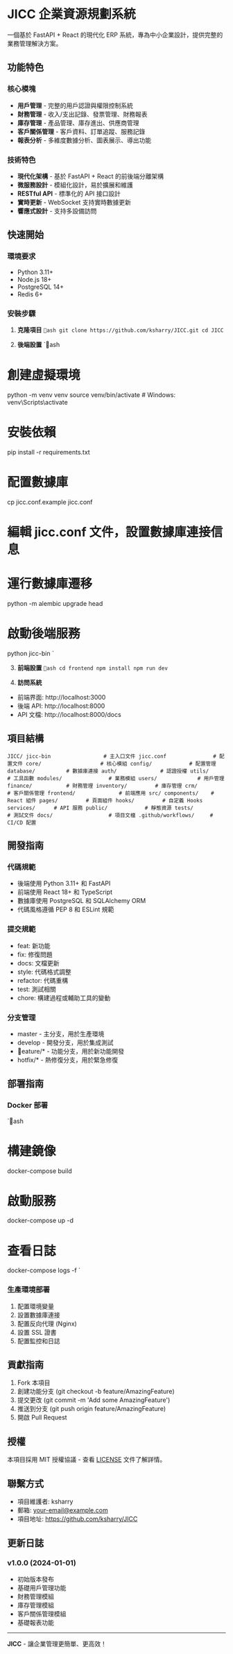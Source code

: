 ﻿# JICC 企業資源規劃系統

一個基於 FastAPI + React 的現代化 ERP 系統，專為中小企業設計，提供完整的業務管理解決方案。

## 功能特色

### 核心模塊
- **用戶管理** - 完整的用戶認證與權限控制系統
- **財務管理** - 收入/支出記錄、發票管理、財務報表
- **庫存管理** - 產品管理、庫存進出、供應商管理
- **客戶關係管理** - 客戶資料、訂單追蹤、服務記錄
- **報表分析** - 多維度數據分析、圖表展示、導出功能

### 技術特色
- **現代化架構** - 基於 FastAPI + React 的前後端分離架構
- **微服務設計** - 模組化設計，易於擴展和維護
- **RESTful API** - 標準化的 API 接口設計
- **實時更新** - WebSocket 支持實時數據更新
- **響應式設計** - 支持多設備訪問

## 快速開始

### 環境要求
- Python 3.11+
- Node.js 18+
- PostgreSQL 14+
- Redis 6+

### 安裝步驟

1. **克隆項目**
`ash
git clone https://github.com/ksharry/JICC.git
cd JICC
`

2. **後端設置**
`ash
# 創建虛擬環境
python -m venv venv
source venv/bin/activate  # Windows: venv\Scripts\activate

# 安裝依賴
pip install -r requirements.txt

# 配置數據庫
cp jicc.conf.example jicc.conf
# 編輯 jicc.conf 文件，設置數據庫連接信息

# 運行數據庫遷移
python -m alembic upgrade head

# 啟動後端服務
python jicc-bin
`

3. **前端設置**
`ash
cd frontend
npm install
npm run dev
`

4. **訪問系統**
- 前端界面: http://localhost:3000
- 後端 API: http://localhost:8000
- API 文檔: http://localhost:8000/docs

## 項目結構

`
JICC/
 jicc-bin                 # 主入口文件
 jicc.conf               # 配置文件
 core/                   # 核心模組
    config/            # 配置管理
    database/          # 數據庫連接
    auth/              # 認證授權
    utils/             # 工具函數
 modules/               # 業務模組
    users/             # 用戶管理
    finance/           # 財務管理
    inventory/         # 庫存管理
    crm/               # 客戶關係管理
 frontend/              # 前端應用
    src/
       components/    # React 組件
       pages/         # 頁面組件
       hooks/         # 自定義 Hooks
       services/      # API 服務
    public/            # 靜態資源
 tests/                 # 測試文件
 docs/                  # 項目文檔
 .github/workflows/     # CI/CD 配置
`

## 開發指南

### 代碼規範
- 後端使用 Python 3.11+ 和 FastAPI
- 前端使用 React 18+ 和 TypeScript
- 數據庫使用 PostgreSQL 和 SQLAlchemy ORM
- 代碼風格遵循 PEP 8 和 ESLint 規範

### 提交規範
- feat: 新功能
- fix: 修復問題
- docs: 文檔更新
- style: 代碼格式調整
- refactor: 代碼重構
- test: 測試相關
- chore: 構建過程或輔助工具的變動

### 分支管理
- master - 主分支，用於生產環境
- develop - 開發分支，用於集成測試
- eature/* - 功能分支，用於新功能開發
- hotfix/* - 熱修復分支，用於緊急修復

## 部署指南

### Docker 部署
`ash
# 構建鏡像
docker-compose build

# 啟動服務
docker-compose up -d

# 查看日誌
docker-compose logs -f
`

### 生產環境部署
1. 配置環境變量
2. 設置數據庫連接
3. 配置反向代理 (Nginx)
4. 設置 SSL 證書
5. 配置監控和日誌

## 貢獻指南

1. Fork 本項目
2. 創建功能分支 (git checkout -b feature/AmazingFeature)
3. 提交更改 (git commit -m 'Add some AmazingFeature')
4. 推送到分支 (git push origin feature/AmazingFeature)
5. 開啟 Pull Request

## 授權

本項目採用 MIT 授權協議 - 查看 [LICENSE](LICENSE) 文件了解詳情。

## 聯繫方式

- 項目維護者: ksharry
- 郵箱: your-email@example.com
- 項目地址: https://github.com/ksharry/JICC

## 更新日誌

### v1.0.0 (2024-01-01)
- 初始版本發布
- 基礎用戶管理功能
- 財務管理模組
- 庫存管理模組
- 客戶關係管理模組
- 基礎報表功能

---

**JICC** - 讓企業管理更簡單、更高效！
